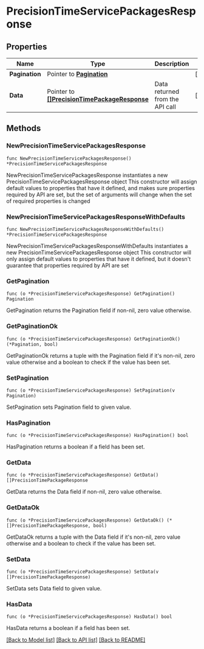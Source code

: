 # PrecisionTimeServicePackagesResponse

## Properties

Name | Type | Description | Notes
------------ | ------------- | ------------- | -------------
**Pagination** | Pointer to [**Pagination**](Pagination.md) |  | [optional] 
**Data** | Pointer to [**[]PrecisionTimePackageResponse**](PrecisionTimePackageResponse.md) | Data returned from the API call | [optional] 

## Methods

### NewPrecisionTimeServicePackagesResponse

`func NewPrecisionTimeServicePackagesResponse() *PrecisionTimeServicePackagesResponse`

NewPrecisionTimeServicePackagesResponse instantiates a new PrecisionTimeServicePackagesResponse object
This constructor will assign default values to properties that have it defined,
and makes sure properties required by API are set, but the set of arguments
will change when the set of required properties is changed

### NewPrecisionTimeServicePackagesResponseWithDefaults

`func NewPrecisionTimeServicePackagesResponseWithDefaults() *PrecisionTimeServicePackagesResponse`

NewPrecisionTimeServicePackagesResponseWithDefaults instantiates a new PrecisionTimeServicePackagesResponse object
This constructor will only assign default values to properties that have it defined,
but it doesn't guarantee that properties required by API are set

### GetPagination

`func (o *PrecisionTimeServicePackagesResponse) GetPagination() Pagination`

GetPagination returns the Pagination field if non-nil, zero value otherwise.

### GetPaginationOk

`func (o *PrecisionTimeServicePackagesResponse) GetPaginationOk() (*Pagination, bool)`

GetPaginationOk returns a tuple with the Pagination field if it's non-nil, zero value otherwise
and a boolean to check if the value has been set.

### SetPagination

`func (o *PrecisionTimeServicePackagesResponse) SetPagination(v Pagination)`

SetPagination sets Pagination field to given value.

### HasPagination

`func (o *PrecisionTimeServicePackagesResponse) HasPagination() bool`

HasPagination returns a boolean if a field has been set.

### GetData

`func (o *PrecisionTimeServicePackagesResponse) GetData() []PrecisionTimePackageResponse`

GetData returns the Data field if non-nil, zero value otherwise.

### GetDataOk

`func (o *PrecisionTimeServicePackagesResponse) GetDataOk() (*[]PrecisionTimePackageResponse, bool)`

GetDataOk returns a tuple with the Data field if it's non-nil, zero value otherwise
and a boolean to check if the value has been set.

### SetData

`func (o *PrecisionTimeServicePackagesResponse) SetData(v []PrecisionTimePackageResponse)`

SetData sets Data field to given value.

### HasData

`func (o *PrecisionTimeServicePackagesResponse) HasData() bool`

HasData returns a boolean if a field has been set.


[[Back to Model list]](../README.md#documentation-for-models) [[Back to API list]](../README.md#documentation-for-api-endpoints) [[Back to README]](../README.md)


